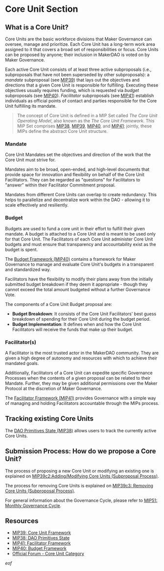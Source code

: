 # Core Unit Section

## What is a Core Unit?

Core Units are the basic workforce divisions that Maker Governance can oversee, manage and prioritize. Each Core Unit has a long-term work area assigned to it that covers a broad set of responsibilities or focus. Core Units can be proposed by anyone; their inclusion in MakerDAO is voted on by Maker Governance.

Each active Core Unit consists of at least three active subproposals (i.e., subproposals that have not been superseded by other subproposals): a *mandate* subproposal (see [MIP39](https://mips.makerdao.com/mips/details/MIP39)) that lays out the objectives and directions that a given Core Unit is responsible for fulfilling. Executing these objectives usually requires funding, which is requested via *budget* subproposals (see [MIP40](https://mips.makerdao.com/mips/details/MIP40)). *Facilitator* subproposals (see [MIP41](https://mips.makerdao.com/mips/details/MIP41)) establish individuals as official points of contact and parties responsible for the Core Unit fulfilling its mandate.

> The concept of Core Unit is defined in a MIP Set called *The Core Unit Operating Model*, also known as the *The Core Unit Framework*. This MIP Set comprises [MIP38](https://mips.makerdao.com/mips/details/MIP38), [MIP39](https://mips.makerdao.com/mips/details/MIP39), [MIP40](https://mips.makerdao.com/mips/details/MIP40), and [MIP41](https://mips.makerdao.com/mips/details/MIP41); jointly, these MIPs define the abstract Core Unit structure.

### Mandate

Core Unit Mandates set the objectives and direction of the work that the Core Unit must strive for.

Mandates aim to be broad, open-ended, and high-level documents that provide space for innovation and flexibility on behalf of the Core Unit Facilitators. They can be regarded as "questions" for Facilitators to "answer" within their Facilitator Commitment proposal.

Mandates from different Core Units can overlap to create redundancy. This helps to parallelize and decentralize work within the DAO - allowing it to scale effectively and resiliently.

### Budget

Budgets are used to fund a core unit in their effort to fulfill their given mandate. A budget is attached to a Core Unit and is meant to be used only for that Core Unit. The Facilitators of each Core Unit administer Core Unit budgets and must ensure that transparency and accountability exist as the budget is spent.

The [Budget Framework (MIP40)](https://mips.makerdao.com/mips/details/MIP40) contains a framework for Maker Governance to manage and evaluate Core Unit's budgets in a transparent and standardized way.

Facilitators have the flexibility to modify their plans away from the initially submitted budget breakdown if they deem it appropriate - though they cannot exceed the total amount budgeted without a further Governance Vote. 

The components of a Core Unit Budget proposal are:
- **Budget Breakdown**: It consists of the Core Unit Facilitators' best guess breakdown of spending for their Core Unit during the budget period.
- **Budget Implementation**: It defines when and how the Core Unit Facilitators will receive the funds that make up their budget.

### Facilitator(s)

A Facilitator is the most trusted actor in the MakerDAO community. They are given a high degree of autonomy and resources with which to achieve their mandated goals. 

Additionally, Facilitators of a Core Unit can expedite specific Governance Processes when the contents of a given proposal can be related to their Mandate. Further, they may be given additional permissions over the Maker Protocol at the discretion of Maker Governance.

The [Facilitator Framework (MIP41)](https://mips.makerdao.com/mips/details/MIP41) provides Governance with a simple way of managing and holding Facilitators accountable through the MIPs process.

## Tracking existing Core Units

The [DAO Primitives State (MIP38)](https://mips.makerdao.com/mips/details/MIP38) allows users to track the currently active Core Units.

## Submission Process: How do we propose a Core Unit?

The process of proposing a new Core Unit or modifying an existing one is explained on [MIP39c2:Adding/Modifying Core Units (Subproposal Process)](https://mips.makerdao.com/mips/details/MIP39#MIP39c2).

The process for removing Core Units is explained on [MIP39c3: Removing Core Units (Subproposal Process)](https://mips.makerdao.com/mips/details/MIP39#MIP39c3).

For general information about the Governance Cycle, please refer to [MIP51: Monthly Governance Cycle](https://mips.makerdao.com/mips/details/MIP51).

## Resources

- [MIP39: Core Unit Framework](https://mips.makerdao.com/mips/details/MIP39)
- [MIP38: DAO Primitives State](https://mips.makerdao.com/mips/details/MIP38)
- [MIP41: Facilitator Framework](https://mips.makerdao.com/mips/details/MIP41)
- [MIP40: Budget Framework](https://mips.makerdao.com/mips/details/MIP40)
- [Official Forum - Core Unit Category](https://forum.makerdao.com/search?q=Core%20Unit)

$eof$